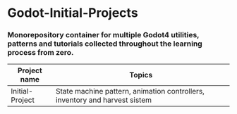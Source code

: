 # Godot-Initial-Projects

### Monorepository container for multiple Godot4 utilities, patterns and tutorials collected throughout the learning process from zero.


| Project name | Topics |
| ------------- | ------------- |
| Initial-Project  | State machine pattern, animation controllers, inventory and harvest sistem  |
